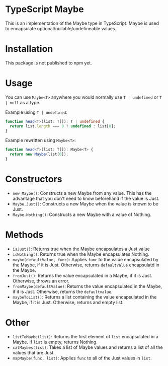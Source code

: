 # TypeScript Maybe
This is an implementation of the Maybe type in TypeScript.
Maybe is used to encapsulate optional/nullable/undefineable values.

# Installation
This package is not published to npm yet.

# Usage
You can use `Maybe<T>` anywhere you would normally use `T | undefined` or 
`T | null` as a type.

Example using `T | undefined`:
```typescript
function head<T>(list: T[]): T | undefined {
  return list.length === 0 ? undefined : list[0];
}
```
Example rewritten using `Maybe<T>`:
```typescript
function head<T>(list: T[]): Maybe<T> {
  return new Maybe(list[0]);
}
```
# Constructors
* `new Maybe()`: Constructs a new Maybe from any value. This has the advantage that you don't need to know beforehand if the value is Just.
* `Maybe.Just()`: Constructs a new Maybe when the value is known to be Just.
* `Maybe.Nothing()`: Constructs a new Maybe with a value of Nothing.

# Methods
* `isJust()`: Returns true when the Maybe encapsulates a Just value
* `isNothing()`: Returns true when the Maybe encapsulates Nothing.
* `maybe(defaultValue, func)`: Applies `func` to the value encapsulated by the Maybe, if it is Just. Otherwise, returns `defaultValue` encapsulatd in the Maybe.
* `fromJust()`: Returns the value encapsulated in a Maybe, if it is Just. Otherwise, throws an error.
* `fromMaybe(defaultValue)`: Returns the value encapsulated in the Maybe, if it is Just. Otherwise, returns the `defaultvalue`.
* `maybeToList()`: Returns a list containing the value encapsulated in the Maybe, if it is Just. Otherwise, returns and empty list.

# Other
* `listToMaybe(list)`: Returns the first element of `list` encapsulated in a Maybe. If `list` is empty, returns Nothing.
* `catMaybes(list)`: Takes a list of Maybe values and returns a list of all the values that are Just.
* `mapMaybe(func, list)`: Applies `func` to all of the Just values in `list`.